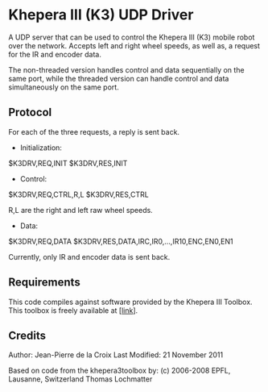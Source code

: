 # Khepera III (K3) UDP Driver

A UDP server that can be used to control the Khepera III (K3) mobile robot over the network. Accepts left and right wheel speeds, as well as, a request for the IR and encoder data.
 
The non-threaded version handles control and data sequentially on the same port, while the threaded version can handle control and data simultaneously on the same port.

## Protocol

For each of the three requests, a reply is sent back.

* Initialization:

$K3DRV,REQ,INIT
$K3DRV,RES,INIT

* Control:

$K3DRV,REQ,CTRL,R,L
$K3DRV,RES,CTRL

R,L are the right and left raw wheel speeds.

* Data:

$K3DRV,REQ,DATA
$K3DRV,RES,DATA,IRC,IR0,...,IR10,ENC,EN0,EN1

Currently, only IR and encoder data is sent back.

## Requirements

This code compiles against software provided by the Khepera III Toolbox. This toolbox is freely available at [[link](http://en.wikibooks.org/wiki/Khepera_III_Toolbox)].

## Credits

Author: Jean-Pierre de la Croix
Last Modified: 21 November 2011

Based on code from the khepera3toolbox by:
(c) 2006-2008 EPFL, Lausanne, Switzerland
Thomas Lochmatter
